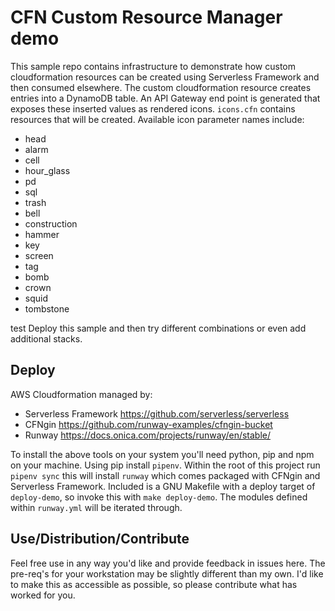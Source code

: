 # CFN Custom Resource Manager demo

This sample repo contains infrastructure to demonstrate how custom cloudformation resources can be created using Serverless Framework and then consumed elsewhere. The custom cloudformation resource creates entries into a DynamoDB table. An API Gateway end point is generated that exposes these inserted values as rendered icons. `icons.cfn` contains resources that will be created. Available icon parameter names include:
- head
- alarm
- cell
- hour_glass
- pd
- sql
- trash
- bell
- construction
- hammer
- key
- screen
- tag
- bomb
- crown
- squid
- tombstone


test Deploy this sample and then try different combinations or even add additional stacks.

## Deploy
AWS Cloudformation managed by:
* Serverless Framework https://github.com/serverless/serverless
* CFNgin https://github.com/runway-examples/cfngin-bucket
* Runway https://docs.onica.com/projects/runway/en/stable/

To install the above tools on your system you'll need python, pip and npm on your machine. Using pip install `pipenv`. Within the root of this project run `pipenv sync` this will install `runway` which comes packaged with CFNgin and Serverless Framework. Included is a GNU Makefile with a deploy target of `deploy-demo`, so invoke this with `make deploy-demo`.
The modules defined within `runway.yml` will be iterated through.

## Use/Distribution/Contribute
Feel free use in any way you'd like and provide feedback in issues here. The pre-req's for your workstation may be slightly different than my own. I'd like to make this as accessible as possible, so please contribute what has worked for you.

